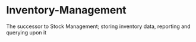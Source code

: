 # Inventory-Management
The successor to Stock Management; storing inventory data, reporting and querying upon it
